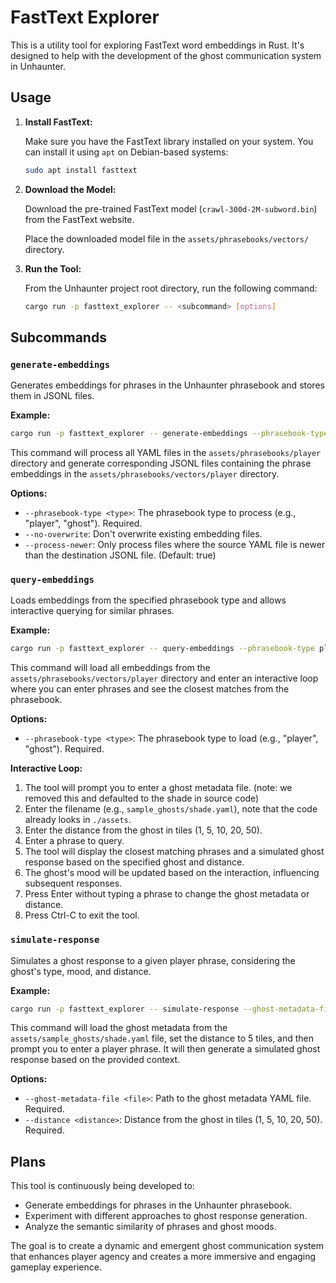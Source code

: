 # FastText Explorer

This is a utility tool for exploring FastText word embeddings in Rust.
It's designed to help with the development of the ghost communication system in Unhaunter.

## Usage

1. **Install FastText:**

   Make sure you have the FastText library installed on your system.
   You can install it using `apt` on Debian-based systems:

   ```bash
   sudo apt install fasttext
   ```

2. **Download the Model:**

   Download the pre-trained FastText model (`crawl-300d-2M-subword.bin`) from the FastText website.

   Place the downloaded model file in the `assets/phrasebooks/vectors/` directory.

3. **Run the Tool:**

   From the Unhaunter project root directory, run the following command:

   ```bash
   cargo run -p fasttext_explorer -- <subcommand> [options]
   ```

## Subcommands

### `generate-embeddings`

Generates embeddings for phrases in the Unhaunter phrasebook and stores them in JSONL files.

**Example:**

```bash
cargo run -p fasttext_explorer -- generate-embeddings --phrasebook-type player
```

This command will process all YAML files in the `assets/phrasebooks/player`
directory and generate corresponding JSONL files containing the phrase embeddings
in the `assets/phrasebooks/vectors/player` directory.

**Options:**

* `--phrasebook-type <type>`: 
  The phrasebook type to process (e.g., "player", "ghost"). Required.
* `--no-overwrite`: 
  Don't overwrite existing embedding files.
* `--process-newer`: 
  Only process files where the source YAML file is newer than the destination JSONL file. (Default: true)

### `query-embeddings`

Loads embeddings from the specified phrasebook type and allows
interactive querying for similar phrases.

**Example:**

```bash
cargo run -p fasttext_explorer -- query-embeddings --phrasebook-type player
```

This command will load all embeddings from the `assets/phrasebooks/vectors/player`
directory and enter an interactive loop where you can enter phrases and see
the closest matches from the phrasebook. 

**Options:**

* `--phrasebook-type <type>`: The phrasebook type to load (e.g., "player", "ghost"). Required.

**Interactive Loop:**

1. The tool will prompt you to enter a ghost metadata file. (note: we removed this and defaulted to the shade in source code)
2. Enter the filename (e.g., `sample_ghosts/shade.yaml`), note that the code already looks in `./assets`.
3. Enter the distance from the ghost in tiles (1, 5, 10, 20, 50).
4. Enter a phrase to query. 
5. The tool will display the closest matching phrases and a simulated ghost response based on the specified ghost and distance. 
6. The ghost's mood will be updated based on the interaction, influencing subsequent responses. 
7. Press Enter without typing a phrase to change the ghost metadata or distance. 
8. Press Ctrl-C to exit the tool.

### `simulate-response`

Simulates a ghost response to a given player phrase, considering the ghost's type, mood, and distance.

**Example:**

```bash
cargo run -p fasttext_explorer -- simulate-response --ghost-metadata-file "assets/sample_ghosts/shade.yaml" --distance 5 
```

This command will load the ghost metadata from the `assets/sample_ghosts/shade.yaml` file,
set the distance to 5 tiles, and then prompt you to enter a player phrase.
It will then generate a simulated ghost response based on the provided context.

**Options:**

* `--ghost-metadata-file <file>`: Path to the ghost metadata YAML file. Required.
* `--distance <distance>`: Distance from the ghost in tiles (1, 5, 10, 20, 50). Required.

## Plans

This tool is continuously being developed to:

* Generate embeddings for phrases in the Unhaunter phrasebook.
* Experiment with different approaches to ghost response generation.
* Analyze the semantic similarity of phrases and ghost moods.

The goal is to create a dynamic and emergent ghost communication system that
enhances player agency and creates a more immersive and engaging gameplay experience.
